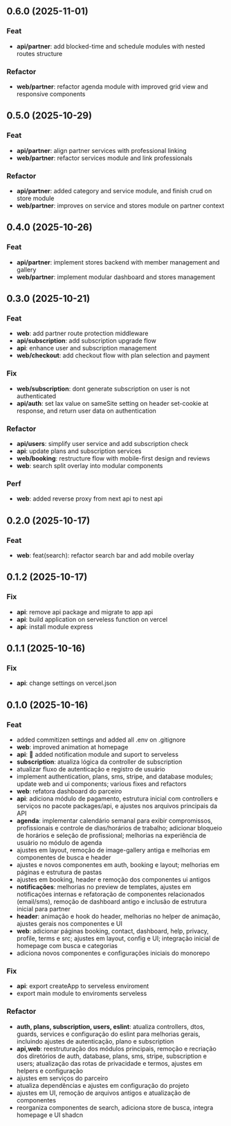 ## 0.6.0 (2025-11-01)

### Feat

- **api/partner**: add blocked-time and schedule modules with nested routes structure

### Refactor

- **web/partner**: refactor agenda module with improved grid view and responsive components

## 0.5.0 (2025-10-29)

### Feat

- **api/partner**: align partner services with professional linking
- **web/partner**: refactor services module and link professionals

### Refactor

- **api/partner**: added category and service module, and finish crud on store module
- **web/partner**: improves on service and stores module on partner context

## 0.4.0 (2025-10-26)

### Feat

- **api/partner**: implement stores backend with member management and gallery
- **web/partner**: implement modular dashboard and stores management

## 0.3.0 (2025-10-21)

### Feat

- **web**: add partner route protection middleware
- **api/subscription**: add subscription upgrade flow
- **api**: enhance user and subscription management
- **web/checkout**: add checkout flow with plan selection and payment

### Fix

- **web/subscription**: dont generate subscription on user is not authenticated
- **api/auth**: set lax value on sameSite setting on header set-cookie at response, and return user data on authentication

### Refactor

- **api/users**: simplify user service and add subscription check
- **api**: update plans and subscription services
- **web/booking**: restructure flow with mobile-first design and reviews
- **web**: search split overlay into modular components

### Perf

- **web**: added reverse proxy from next api to nest api

## 0.2.0 (2025-10-17)

### Feat

- **web**: feat(search): refactor search bar and add mobile overlay

## 0.1.2 (2025-10-17)

### Fix

- **api**: remove api package and migrate to app api
- **api**: build application on serveless function on vercel
- **api**: install module express

## 0.1.1 (2025-10-16)

### Fix

- **api**: change settings on vercel.json

## 0.1.0 (2025-10-16)

### Feat

- added commitizen settings and added all .env on .gitignore
- **web**: improved animation at homepage
- **api**: 🎸 added notification module and suport to serveless
- **subscription**: atualiza lógica da controller de subscription
- atualizar fluxo de autenticação e registro de usuário
- implement authentication, plans, sms, stripe, and database modules; update web and ui components; various fixes and refactors
- **web**: refatora dashboard do parceiro
- **api**: adiciona módulo de pagamento, estrutura inicial com controllers e serviços no pacote packages/api, e ajustes nos arquivos principais da API
- **agenda**: implementar calendário semanal para exibir compromissos, profissionais e controle de dias/horários de trabalho; adicionar bloqueio de horários e seleção de profissional; melhorias na experiência de usuário no módulo de agenda
- ajustes em layout, remoção de image-gallery antiga e melhorias em componentes de busca e header
- ajustes e novos componentes em auth, booking e layout; melhorias em páginas e estrutura de pastas
- ajustes em booking, header e remoção dos componentes ui antigos
- **notificações**: melhorias no preview de templates, ajustes em notificações internas e refatoração de componentes relacionados (email/sms), remoção de dashboard antigo e inclusão de estrutura inicial para partner
- **header**: animação e hook do header, melhorias no helper de animação, ajustes gerais nos componentes e UI
- **web**: adicionar páginas booking, contact, dashboard, help, privacy, profile, terms e src; ajustes em layout, config e UI; integração inicial de homepage com busca e categorias
- adiciona novos componentes e configurações iniciais do monorepo

### Fix

- **api**: export createApp to serveless enviroment
- export main module to enviroments serveless

### Refactor

- **auth, plans, subscription, users, eslint**: atualiza controllers, dtos, guards, services e configuração do eslint para melhorias gerais, incluindo ajustes de autenticação, plano e subscription
- **api,web**: reestruturação dos módulos principais, remoção e recriação dos diretórios de auth, database, plans, sms, stripe, subscription e users; atualização das rotas de privacidade e termos, ajustes em helpers e configuração
- ajustes em serviços do parceiro
- atualiza dependências e ajustes em configuração do projeto
- ajustes em UI, remoção de arquivos antigos e atualização de componentes
- reorganiza componentes de search, adiciona store de busca, integra homepage e UI shadcn

